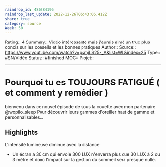 ```yaml
---
raindrop_id: 486284196
raindrop_last_update: 2022-12-26T06:43:06.412Z
share: true
category: source
Week: 50
---
```


Rating:: 4
Summary:: Vidéo intéressante mais j'aurais aimé un truc plus concis sur les conseils et les bonnes pratiques
Author::
Source:: https://www.youtube.com/watch?v=psmjLS25-_A&list=WL&index=25
Type:: #SN/Vidéo 
Status:: #finished 
MOC::
Projet:: 


---
# Pourquoi tu es TOUJOURS FATIGUÉ ( et comment y remédier )

bienvenu dans ce nouvel épisode de sous la couette avec mon partenaire @wopilo_sleep Pour découvrir leurs gammes d'oreiller haut de gamme et personnalisables...

## Highlights

L'intensité lumineuse diminue avec la distance
- Un écran a 30 cm qui envoie 300 LUX n'enverra plus que 30 LUX à 2 ou 3 mètre et donc l'impact sur la gestion du sommeil sera presque nulle.

